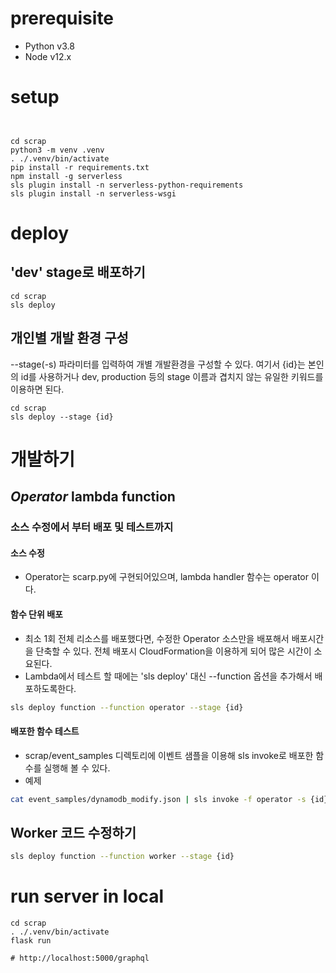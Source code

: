 # prerequisite 
* Python v3.8 
* Node v12.x

# setup
```
 
```

```shell script
cd scrap
python3 -m venv .venv
. ./.venv/bin/activate
pip install -r requirements.txt
npm install -g serverless
sls plugin install -n serverless-python-requirements
sls plugin install -n serverless-wsgi
```

# deploy
## 'dev' stage로 배포하기
```shell script
cd scrap
sls deploy
```

## 개인별 개발 환경 구성 
--stage(-s) 파라미터를 입력하여 개별 개발환경을 구성할 수 있다. 
여기서 {id}는 본인의 id를 사용하거나 dev, production 등의 stage 이름과 겹치지 않는 유일한 키워드를 이용하면 된다.   
```shell script
cd scrap
sls deploy --stage {id}
```

# 개발하기 
## *Operator* lambda function 
### 소스 수정에서 부터 배포 및 테스트까지 
#### 소스 수정
* Operator는 scarp.py에 구현되어있으며, lambda handler 함수는 operator 이다. 
#### 함수 단위 배포
* 최소 1회 전체 리소스를 배포했다면, 수정한 Operator 소스만을 배포해서 배포시간을 단축할 수 있다. 전체 배포시 CloudFormation을 이용하게 되어 많은 시간이 소요된다.    
* Lambda에서 테스트 할 때에는 'sls deploy' 대신 --function 옵션을 추가해서 배포하도록한다.   
```bash 
sls deploy function --function operator --stage {id}
```

#### 배포한 함수 테스트 
* scrap/event_samples 디렉토리에 이벤트 샘플을 이용해 sls invoke로 배포한 함수를 실행해 볼 수 있다.
* 예제  
```bash  
cat event_samples/dynamodb_modify.json | sls invoke -f operator -s {id}
```

## Worker 코드 수정하기
```bash 
sls deploy function --function worker --stage {id}
```


# run server in local
```shell script
cd scrap
. ./.venv/bin/activate
flask run

# http://localhost:5000/graphql
```